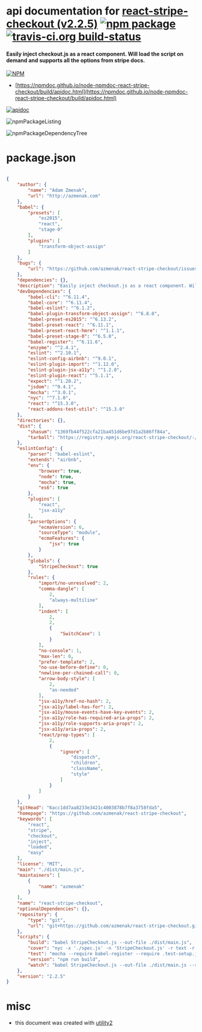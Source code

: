 # api documentation for  [react-stripe-checkout (v2.2.5)](https://github.com/azmenak/react-stripe-checkout)  [![npm package](https://img.shields.io/npm/v/npmdoc-react-stripe-checkout.svg?style=flat-square)](https://www.npmjs.org/package/npmdoc-react-stripe-checkout) [![travis-ci.org build-status](https://api.travis-ci.org/npmdoc/node-npmdoc-react-stripe-checkout.svg)](https://travis-ci.org/npmdoc/node-npmdoc-react-stripe-checkout)
#### Easily inject checkout.js as a react component. Will load the script on demand and supports all the options from stripe docs.

[![NPM](https://nodei.co/npm/react-stripe-checkout.png?downloads=true&downloadRank=true&stars=true)](https://www.npmjs.com/package/react-stripe-checkout)

- [https://npmdoc.github.io/node-npmdoc-react-stripe-checkout/build/apidoc.html](https://npmdoc.github.io/node-npmdoc-react-stripe-checkout/build/apidoc.html)

[![apidoc](https://npmdoc.github.io/node-npmdoc-react-stripe-checkout/build/screenCapture.buildCi.browser.%252Ftmp%252Fbuild%252Fapidoc.html.png)](https://npmdoc.github.io/node-npmdoc-react-stripe-checkout/build/apidoc.html)

![npmPackageListing](https://npmdoc.github.io/node-npmdoc-react-stripe-checkout/build/screenCapture.npmPackageListing.svg)

![npmPackageDependencyTree](https://npmdoc.github.io/node-npmdoc-react-stripe-checkout/build/screenCapture.npmPackageDependencyTree.svg)



# package.json

```json

{
    "author": {
        "name": "Adam Zmenak",
        "url": "http://azmenak.com"
    },
    "babel": {
        "presets": [
            "es2015",
            "react",
            "stage-0"
        ],
        "plugins": [
            "transform-object-assign"
        ]
    },
    "bugs": {
        "url": "https://github.com/azmenak/react-stripe-checkout/issues"
    },
    "dependencies": {},
    "description": "Easily inject checkout.js as a react component. Will load the script on demand and supports all the options from stripe docs.",
    "devDependencies": {
        "babel-cli": "^6.11.4",
        "babel-core": "^6.11.4",
        "babel-eslint": "^6.1.2",
        "babel-plugin-transform-object-assign": "^6.8.0",
        "babel-preset-es2015": "^6.13.2",
        "babel-preset-react": "^6.11.1",
        "babel-preset-react-hmre": "^1.1.1",
        "babel-preset-stage-0": "^6.5.0",
        "babel-register": "^6.11.6",
        "enzyme": "^2.4.1",
        "eslint": "^2.10.1",
        "eslint-config-airbnb": "^9.0.1",
        "eslint-plugin-import": "^1.12.0",
        "eslint-plugin-jsx-a11y": "^1.2.0",
        "eslint-plugin-react": "^5.1.1",
        "expect": "^1.20.2",
        "jsdom": "^9.4.1",
        "mocha": "^3.0.1",
        "nyc": "^7.1.0",
        "react": "^15.3.0",
        "react-addons-test-utils": "^15.3.0"
    },
    "directories": {},
    "dist": {
        "shasum": "1369fb44f522cfa21ba451d6be97d1a2b86ff84a",
        "tarball": "https://registry.npmjs.org/react-stripe-checkout/-/react-stripe-checkout-2.2.5.tgz"
    },
    "eslintConfig": {
        "parser": "babel-eslint",
        "extends": "airbnb",
        "env": {
            "browser": true,
            "node": true,
            "mocha": true,
            "es6": true
        },
        "plugins": [
            "react",
            "jsx-a11y"
        ],
        "parserOptions": {
            "ecmaVersion": 6,
            "sourceType": "module",
            "ecmaFeatures": {
                "jsx": true
            }
        },
        "globals": {
            "StripeCheckout": true
        },
        "rules": {
            "import/no-unresolved": 2,
            "comma-dangle": [
                2,
                "always-multiline"
            ],
            "indent": [
                2,
                2,
                {
                    "SwitchCase": 1
                }
            ],
            "no-console": 1,
            "max-len": 0,
            "prefer-template": 2,
            "no-use-before-define": 0,
            "newline-per-chained-call": 0,
            "arrow-body-style": [
                2,
                "as-needed"
            ],
            "jsx-a11y/href-no-hash": 2,
            "jsx-a11y/label-has-for": 2,
            "jsx-a11y/mouse-events-have-key-events": 2,
            "jsx-a11y/role-has-required-aria-props": 2,
            "jsx-a11y/role-supports-aria-props": 2,
            "jsx-a11y/aria-props": 2,
            "react/prop-types": [
                2,
                {
                    "ignore": [
                        "dispatch",
                        "children",
                        "className",
                        "style"
                    ]
                }
            ]
        }
    },
    "gitHead": "6acc1dd7aa8233e3421c4003878b7f8a3758fda5",
    "homepage": "https://github.com/azmenak/react-stripe-checkout",
    "keywords": [
        "react",
        "stripe",
        "checkout",
        "inject",
        "loaded",
        "easy"
    ],
    "license": "MIT",
    "main": "./dist/main.js",
    "maintainers": [
        {
            "name": "azmenak"
        }
    ],
    "name": "react-stripe-checkout",
    "optionalDependencies": {},
    "repository": {
        "type": "git",
        "url": "git+https://github.com/azmenak/react-stripe-checkout.git"
    },
    "scripts": {
        "build": "babel StripeCheckout.js --out-file ./dist/main.js",
        "cover": "nyc -x './spec.js' -n 'StripeCheckout.js' -r text -r html -r lcov npm test",
        "test": "mocha --require babel-register --require .test-setup.js -R spec ./spec.js",
        "version": "npm run build",
        "watch": "babel StripeCheckout.js --out-file ./dist/main.js --source-maps inline --watch"
    },
    "version": "2.2.5"
}
```



# misc
- this document was created with [utility2](https://github.com/kaizhu256/node-utility2)
